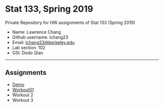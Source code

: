 # Stat 133, Spring 2019

Private Repository for HW assignments of Stat 133 (Spring 2019)

- Name: Lawrence Chang
- Github username: lchang23
- Email: lchang23@berkeley.edu
- Lab section: 102
- GSI: Dodo Qian

-----

## Assignments

- [Demo](demo)
- [Workout01](https://github.com/stat133-sp19/hw-stat133-lchang23/tree/master/workout01)
- Workout 2
- Workout 3


